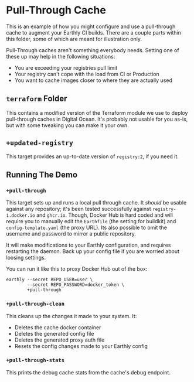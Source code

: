 # Pull-Through Cache

This is an example of how you might configure and use a pull-through cache to augment your Earthly CI builds. There are a couple parts within this folder, some of which are meant for illustration only.

Pull-Through caches aren't something everybody needs. Setting one of these up may help in the following situations:

* You are exceeding your registries pull limit
* Your registry can't cope with the load from CI or Production
* You want to cache images closer to where they are actually used

## `terraform` Folder

This contains a modified version of the Terraform module we use to deploy pull-through caches in Digital Ocean. It's probably not usable for you as-is, but with some tweaking you can make it your own.

## `+updated-registry`

This target provides an up-to-date version of `registry:2`, if you need it.

## Running The Demo 

### `+pull-through`

This target sets up and runs a local pull through cache. It _should_ be usable against any repository; it's been tested successfully against `registry-1.docker.io` and `ghcr.io`. Though, Docker Hub is hard coded and will require you to manually edit the `Earthfile` (the setting for buildkit) and `config-template.yaml` (the proxy URL). Its also possible to omit the username and password to mirror a public repository.

It will make modifications to your Earthly configuration, and requires restarting the daemon. Back up your config file if you are worried about loosing settings.

You can run it like this to proxy Docker Hub out of the box:

```shell
earthly --secret REPO_USER=user \
        --secret REPO_PASSWORD=docker_token \
        +pull-through
```

### `+pull-through-clean`

This cleans up the changes it made to your system. It:

* Deletes the cache docker container
* Deletes the generated config file
* Deletes the generated proxy auth file
* Resets the config changes made to your Earthly config

### `+pull-through-stats`

This prints the debug cache stats from the cache's debug endpoint.
